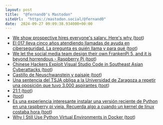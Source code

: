 ```yaml
---
layout: post
title:  "@fernand0's Mastodon"
siteUrl:  "https://mastodon.social/@fernand0"
date:  2024-09-27 09:09:38.934000+00:00
---
```

*  [We show prospective hires everyone's salary. Here's why ](https://www.fastcompany.com/91188907/we-show-prospective-hires-everyones-salary-heres-wh) ([toot](https://mastodon.social/@fernand0/113208733134486388))
*  [El 017 lleva cinco años atendiendo llamadas de ayuda en ciberseguridad. La pregunta es quién llama y para qué ](https://www.xataka.com/seguridad/017-lleva-cinco-anos-atendiendo-llamadas-ayuda-ciberseguridad-pregunta-quien-llam) ([toot](https://mastodon.social/@fernand0/113208556620910779))
*  [We let the social media team design their own FrankenPi 5, and it is beyond horrendous - Raspberry Pi ](https://www.raspberrypi.com/news/we-let-the-social-media-team-design-their-own-frankenpi-5-and-it-is-beyond-horrendous) ([toot](https://mastodon.social/@fernand0/113208418057496881))
*  [Chinese Hackers Exploit Visual Studio Code in Southeast Asian Cyberattacks ](https://thehackernews.com/2024/09/chinese-hackers-exploit-visual-studio.htm) ([toot](https://mastodon.social/@fernand0/113207701373695913))
*  [Castillo de Neuschwanstein y paisaje ](https://www.flickr.com/photos/fernand0/53994127060) ([toot](https://mastodon.social/@fernand0/113207630945448900))
*  [Una sentencia del TSJA obliga a la Universidad de Zaragoza a repetir una oposición que tuvo 3.000 aspirantes ](https://www.rrhhdigital.com/secciones/administracion-publica/32644/Una-sentencia-del-TSJA-obliga-a-la-Universidad-de-Zaragoza-a-repetir-una-oposicion-que-tuvo-3000-aspirantes) ([toot](https://mastodon.social/@fernand0/113207012065261807))
*  [21:1 ](https://mastodon.social/@fernand0/113205441418012244) ([toot](https://mastodon.social/@fernand0/113205441418012244))
*  [ ](https://paquita.masto.host/@teconleche3) ([toot](https://mastodon.social/@fernand0/113205065186106354))
*  [Es una experiencia interesante instalar una versión reciente de Python en una raspberry pi vieja. Recuerda algo a cuando un kernel de linux costaba hora ](https://mastodon.social/@fernand0/113205030550061864) ([toot](https://mastodon.social/@fernand0/113205030550061864))
*  [Why I Still Use Python Virtual Environments in Docker ](https://hynek.me/articles/docker-virtualenv) ([toot](https://mastodon.social/@fernand0/113204999972496989))
